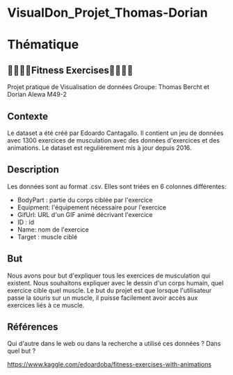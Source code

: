 # VisualDon_Projet_Thomas-Dorian

# Thématique

## 🏋️‍♀️🏋️‍♂️Fitness Exercises🏋️‍♀️🏋️‍♂️

Projet pratique de Visualisation de données 
Groupe: Thomas Bercht et Dorian Alewa M49-2


## Contexte
Le dataset a été créé par Edoardo Cantagallo. Il contient un jeu de données avec 1300 exercices de musculation avec des données d'exercices et des animations. Le dataset est regulièrement mis à jour depuis 2016.


## Description
Les données sont au format .csv. Elles sont triées en 6 colonnes différentes:

- BodyPart : partie du corps ciblée par l'exercice
- Equipment: l'équipement nécessaire pour l'exercice
- GifUrl: URL d'un GIF animé décrivant l'exercice
- ID : id
- Name: nom de l'exercice
- Target : muscle ciblé


## But
Nous avons pour but d'expliquer tous les exercices de musculation qui existent. Nous souhaitons expliquer avec le dessin d'un corps humain, quel exercice cible quel muscle. Le but du projet est que lorsque l'utilisateur passe la souris sur un muscle, il puisse facilement avoir accès aux exercices liés à ce muscle.

## Références
Qui d'autre dans le web ou dans la recherche a utilisé ces données ? Dans quel but ?

https://www.kaggle.com/edoardoba/fitness-exercises-with-animations
